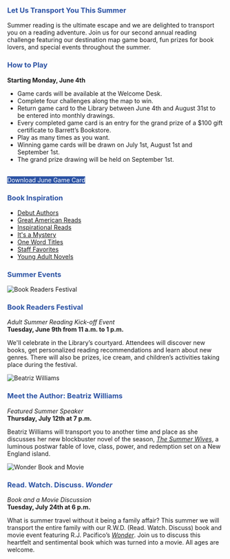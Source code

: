 <div class="row">
<div class="col-md-12">
<h3 style="color: #2C53A4;">Let Us Transport You This Summer</h3>


Summer reading is the ultimate escape and we are delighted to transport you on a reading adventure. Join us for our second annual reading challenge featuring our destination map game board, fun prizes for book lovers, and special events throughout the summer. 

</div>
</div>

<div class="margin-bottom-20"></div>

<div class="row">
<div class="col-md-8">
<h3 style="color: #2C53A4;">How to Play</h3>

**Starting Monday, June 4th**

* Game cards will be available at the Welcome Desk.
* Complete four challenges along the map to win.
* Return game card to the Library between June 4th and August 31st to be entered into monthly drawings.
* Every completed game card is an entry for the grand prize of a $100 gift certificate to Barrett’s Bookstore.
* Play as many times as you want. 
* Winning game cards will be drawn on July 1st, August 1st and September 1st.
* The grand prize drawing will be held on September 1st. 

<br />
<a href="https://dar.to/2LcTamV" class="btn-u btn-primary" style="text-decoration:none; color:#fff; background-color:#2C53A4;">Download June Game Card</a>
<br />
</div>
<div class="col-md-4">
<h3 style="color: #2C53A4;">Book Inspiration</h3>

* [Debut Authors](https://dar.to/2H7eSGw "Debut Authors")
* [Great American Reads](https://dar.to/2stZhLX "Great American Reads")
* [Inspirational Reads](https://dar.to/2LKz3NQ "Inspirational Reads")
* [It's a Mystery](https://dar.to/2kD2lBD "It's a Mystery")
* [One Word Titles](https://dar.to/2suIkAO "One Word Titles")
* [Staff Favorites](https://dar.to/2kClXGb "Staff Favorites")
* [Young Adult Novels](https://dar.to/2H9ftY9 "Young Adult Novels")

</div>
</div>

<div class="margin-bottom-40"></div>

<h3 style="color: #2C53A4;">Summer Events</h3>

<div class="row">
<div class="col-md-4">

<img class="img-responsive center-block" src="/uploads/departments/readers_advisory/summer_reading/book_readers_festival_logo_small.jpg" alt="Book Readers Festival" />

<h3 style="color: #2C53A4;">Book Readers Festival</h3>

_Adult Summer Reading Kick-off Event_<br />
**Tuesday, June 9th from 11 a.m. to 1 p.m.**

We'll celebrate in the Library’s courtyard. Attendees will discover new books, get personalized reading recommendations and learn about new genres. There will also be prizes, ice cream, and children’s activities taking place during the festival.

</div>
<div class="col-md-4">

<img class="img-responsive center-block" src="/uploads/departments/readers_advisory/summer_reading/beatriz_williams.jpg" alt="Beatriz Williams" />

<h3 style="color: #2C53A4;">Meet the Author: Beatriz Williams</h3>

_Featured Summer Speaker_<br />
**Thursday, July 12th at 7 p.m.**

Beatriz Williams will transport you to another time and place as she discusses her new blockbuster novel of the season, _[The Summer Wives](# "The Summer Wives")_, a luminous postwar fable of love, class, power, and redemption set on a New England island. 

</div>
<div class="col-md-4">

<img class="img-responsive center-block" src="/uploads/departments/readers_advisory/summer_reading/wonder_book_movie.jpg" alt="Wonder Book and Movie" />

<h3 style="color: #2C53A4;">Read. Watch. Discuss. <em>Wonder</em></h3>

_Book and a Movie Discussion_ <br />
**Tuesday, July 24th at 6 p.m.**

What is summer travel without it being a family affair? This summer we will transport the entire family with our R.W.D. (Read. Watch. Discuss) book and movie event featuring R.J. Pacifico’s _[Wonder](# "Wonder")_. Join us to discuss this heartfelt and sentimental book which was turned into a movie. All ages are welcome. 

</div>
</div>